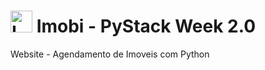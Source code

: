 <h1><img src="https://cdn.discordapp.com/attachments/897304698468565022/932425051515551764/logo.png" alt="Logo Imobi" width="35px"> Imobi - PyStack Week 2.0</h1>

<p>Website - Agendamento de Imoveis com Python</p>
